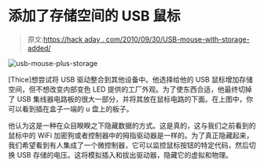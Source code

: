 # 添加了存储空间的 USB 鼠标

> 原文:[https://hack aday . com/2010/09/30/USB-mouse-with-storage-added/](https://hackaday.com/2010/09/30/usb-mouse-with-storage-added/)

![](../Images/12ff29499a99ee1669011b38e294370d.png "usb-mouse-plus-storage")

[Thice]想尝试将 USB 驱动整合到其他设备中。他选择给他的 USB 鼠标增加存储空间，但不想改变内部变色 LED 提供的工厂外观。为了使东西合适，他最终切掉了 USB 集线器电路板的很大一部分，并将其放在鼠标电路的下面。在上图中，你可以看到插在盒子一端的 u 盘上的板子。

他认为这是一种在众目睽睽之下隐藏数据的方式。这是真的，这与我们之前看到的鼠标中的 WiFi 加密狗或者控制器中的拇指驱动器是一样的。为了真正隐藏起来，我们希望看到有人集成了一个微控制器，它可以监控鼠标按钮的特定代码，然后切换 USB 存储的电压。这将模拟插入和拔出驱动器，隐藏它的虚拟和物理。